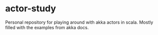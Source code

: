 # actor-study
Personal repository for playing around with akka actors in scala.
Mostly filled with the examples from akka docs.

